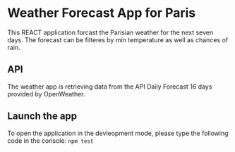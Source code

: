 # Weather Forecast App for Paris

This REACT application forcast the Parisian weather for the next seven days. The forecast can be filteres by min temperature as well as chances of rain.

## API

The weather app is retrieving data from the API Daily Forecast 16 days provided by OpenWeather.

## Launch the app

To open the application in the devleopment mode, please type the following code in the console:
`npm test`

